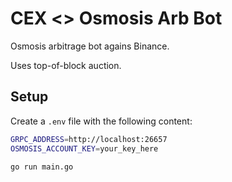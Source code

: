 # CEX <> Osmosis Arb Bot

Osmosis arbitrage bot agains Binance.

Uses top-of-block auction. 

## Setup

Create a `.env` file with the following content:
```bash
GRPC_ADDRESS=http://localhost:26657
OSMOSIS_ACCOUNT_KEY=your_key_here
```

```
go run main.go
```
